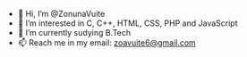 - 👋 Hi, I’m @ZonunaVuite
- 👀 I’m interested in C, C++, HTML, CSS, PHP and JavaScript
- 🌱 I’m currently sudying B.Tech
- 📫 Reach me in my email: zoavuite6@gmail.com

<!---
ZonunaVuite/ZonunaVuite is a ✨ special ✨ repository because its `README.md` (this file) appears on your GitHub profile.
You can click the Preview link to take a look at your changes.
--->
